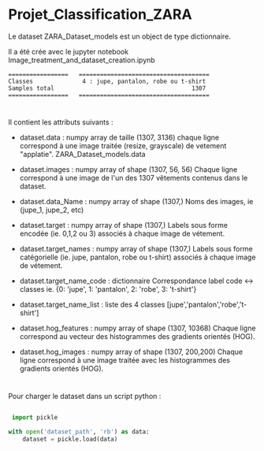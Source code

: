 # Projet_Classification_ZARA

Le dataset ZARA_Dataset_models  est un object de type dictionnaire. 

Il a été crée avec le jupyter notebook Image_treatment_and_dataset_creation.ipynb

    =================   =====================================
    Classes              4 : jupe, pantalon, robe ou t-shirt
    Samples total                                       1307
    =================   =====================================

#
    
Il contient les attributs suivants :
  
  - dataset.data : numpy array de taille (1307, 3136)
    chaque ligne correspond  à une image  traitée (resize, grayscale) de vetement "applatie". 
    ZARA_Dataset_models.data
  
 -  dataset.images : numpy array of shape (1307, 56, 56)
        Chaque ligne correspond  à une image de l'un des 1307 vêtements contenus dans le dataset.
        
 -  dataset.data_Name : numpy array of shape (1307,)
        Noms des images, ie (jupe_1, jupe_2, etc)
       
 - dataset.target : numpy array of shape (1307,)
        Labels sous forme encodée (ie. 0,1,2 ou 3) associés à chaque image de vétement. 

 - dataset.target_names : numpy array of shape (1307,)
        Labels sous forme catégorielle (ie. jupe, pantalon, robe ou t-shirt) associés à chaque image de vétement.
      
 - dataset.target_name_code : dictionnaire
        Correspondance label code <-> classes ie. {0: 'jupe', 1: 'pantalon', 2: 'robe', 3: 't-shirt'}
       
 - dataset.target_name_list :  liste des 4 classes
        [jupe','pantalon','robe','t-shirt']
 
 - dataset.hog_features : numpy array of shape (1307, 10368)
        Chaque ligne correspond au vecteur des histogrammes des gradients orientés (HOG).
 
 - dataset.hog_images : numpy array of shape (1307, 200,200)
        Chaque ligne correspond à une image traitée avec les histogrammes des gradients orientés (HOG).
 
#

Pour charger le dataset dans un script python :


```python

 import pickle

with open('dataset_path', 'rb') as data:
    dataset = pickle.load(data)  
```
 
